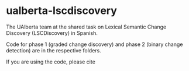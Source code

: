 # ualberta-lscdiscovery

The UAlberta team at the shared task on Lexical Semantic Change Discovery (LSCDiscovery) in Spanish.

Code for phase 1 (graded change discovery) and phase 2 (binary change detection) are in the respective folders.

If you are using the code, please cite

```
```
